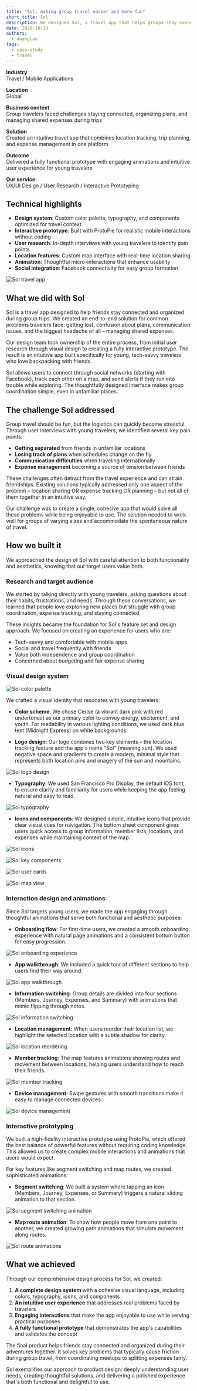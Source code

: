 ```yaml
---
title: "Sol: making group travel easier and more fun"
short_title: Sol
description: We designed Sol, a travel app that helps groups stay connected, organized, and on budget during trips. Our comprehensive approach included user research, visual design, and interactive prototyping.
date: 2020-10-10
authors:
  - duynglam
tags:
  - case-study
  - travel
---
```


**Industry**\
Travel / Mobile Applications

**Location**\
Global

**Business context**\
Group travelers faced challenges staying connected, organizing plans, and managing shared expenses during trips

**Solution**\
Created an intuitive travel app that combines location tracking, trip planning, and expense management in one platform

**Outcome**\
Delivered a fully functional prototype with engaging animations and intuitive user experience for young travelers

**Our service**\
UX/UI Design / User Research / Interactive Prototyping

## Technical highlights

- **Design system**: Custom color palette, typography, and components optimized for travel context
- **Interactive prototype**: Built with ProtoPie for realistic mobile interactions without coding
- **User research**: In-depth interviews with young travelers to identify pain points
- **Location features**: Custom map interface with real-time location sharing
- **Animation**: Thoughtful micro-interactions that enhance usability
- **Social integration**: Facebook connectivity for easy group formation

![Sol travel app](assets/sol-app.webp)

## What we did with Sol

Sol is a travel app designed to help friends stay connected and organized during group trips. We created an end-to-end solution for common problems travelers face: getting lost, confusion about plans, communication issues, and the biggest headache of all – managing shared expenses.

Our design team took ownership of the entire process, from initial user research through visual design to creating a fully interactive prototype. The result is an intuitive app built specifically for young, tech-savvy travelers who love backpacking with friends.

Sol allows users to connect through social networks (starting with Facebook), track each other on a map, and send alerts if they run into trouble while exploring. The thoughtfully designed interface makes group coordination simple, even in unfamiliar places.

## The challenge Sol addressed

Group travel should be fun, but the logistics can quickly become stressful. Through user interviews with young travelers, we identified several key pain points:

- **Getting separated** from friends in unfamiliar locations
- **Losing track of plans** when schedules change on the fly
- **Communication difficulties** when traveling internationally
- **Expense management** becoming a source of tension between friends

These challenges often detract from the travel experience and can strain friendships. Existing solutions typically addressed only one aspect of the problem – location sharing OR expense tracking OR planning – but not all of them together in an intuitive way.

Our challenge was to create a single, cohesive app that would solve all these problems while being enjoyable to use. The solution needed to work well for groups of varying sizes and accommodate the spontaneous nature of travel.

## How we built it

We approached the design of Sol with careful attention to both functionality and aesthetics, knowing that our target users value both.

### Research and target audience

We started by talking directly with young travelers, asking questions about their habits, frustrations, and needs. Through these conversations, we learned that people love exploring new places but struggle with group coordination, expense tracking, and staying connected.

These insights became the foundation for Sol's feature set and design approach. We focused on creating an experience for users who are:

- Tech-savvy and comfortable with mobile apps
- Social and travel frequently with friends
- Value both independence and group coordination
- Concerned about budgeting and fair expense sharing

### Visual design system

![Sol color palette](assets/sol-colors.webp)

We crafted a visual identity that resonates with young travelers:

- **Color scheme**: We chose Cerise (a vibrant dark pink with red undertones) as our primary color to convey energy, excitement, and youth. For readability in various lighting conditions, we used dark blue text (Midnight Express) on white backgrounds.

- **Logo design**: Our logo combines two key elements – the location tracking feature and the app's name "Sol" (meaning sun). We used negative space and gradients to create a modern, minimal style that represents both location pins and imagery of the sun and mountains.

![Sol logo design](assets/sol-logo.webp)

- **Typography**: We used San Francisco Pro Display, the default iOS font, to ensure clarity and familiarity for users while keeping the app feeling natural and easy to read.

![Sol typography](assets/sol-typography.webp)

- **Icons and components**: We designed simple, intuitive icons that provide clear visual cues for navigation. The bottom sheet component gives users quick access to group information, member lists, locations, and expenses while maintaining context of the map.

![Sol icons](assets/sol-icons.webp)

![Sol key components](assets/sol-components.webp)

![Sol user cards](assets/sol-user-card.webp)

![Sol map view](assets/sol-map-view.webp)

### Interaction design and animations

Since Sol targets young users, we made the app engaging through thoughtful animations that serve both functional and aesthetic purposes:

- **Onboarding flow**: For first-time users, we created a smooth onboarding experience with natural page animations and a consistent bottom button for easy progression.

![Sol onboarding experience](assets/sol-onboarding.webp)

- **App walkthrough**: We included a quick tour of different sections to help users find their way around.

![Sol app walkthrough](assets/sol-walkthrough.webp)

- **Information switching**: Group details are divided into four sections (Members, Journey, Expenses, and Summary) with animations that mimic flipping through notes.

![Sol information switching](assets/sol-switching.webp)

- **Location management**: When users reorder their location list, we highlight the selected location with a subtle shadow for clarity.

![Sol location reordering](assets/sol-locations.webp)

- **Member tracking**: The map features animations showing routes and movement between locations, helping users understand how to reach their friends.

![Sol member tracking](assets/sol-tracking.webp)

- **Device management**: Swipe gestures with smooth transitions make it easy to manage connected devices.

![Sol device management](assets/sol-devices.webp)

### Interactive prototyping

We built a high-fidelity interactive prototype using ProtoPie, which offered the best balance of powerful features without requiring coding knowledge. This allowed us to create complex mobile interactions and animations that users would expect.

For key features like segment switching and map routes, we created sophisticated animations:

- **Segment switching**: We built a system where tapping an icon (Members, Journey, Expenses, or Summary) triggers a natural sliding animation to that section.

![Sol segment switching animation](assets/sol-segment.webp)

- **Map route animation**: To show how people move from one point to another, we created growing path animations that simulate movement along routes.

![Sol route animations](assets/sol-routes.webp)

## What we achieved

Through our comprehensive design process for Sol, we created:

1. **A complete design system** with a cohesive visual language, including colors, typography, icons, and components
2. **An intuitive user experience** that addresses real problems faced by travelers
3. **Engaging interactions** that make the app enjoyable to use while serving practical purposes
4. **A fully functional prototype** that demonstrates the app's capabilities and validates the concept

The final product helps friends stay connected and organized during their adventures together. It solves key problems that typically cause friction during group travel, from coordinating meetups to splitting expenses fairly.

Sol exemplifies our approach to product design: deeply understanding user needs, creating thoughtful solutions, and delivering a polished experience that's both functional and delightful to use.
